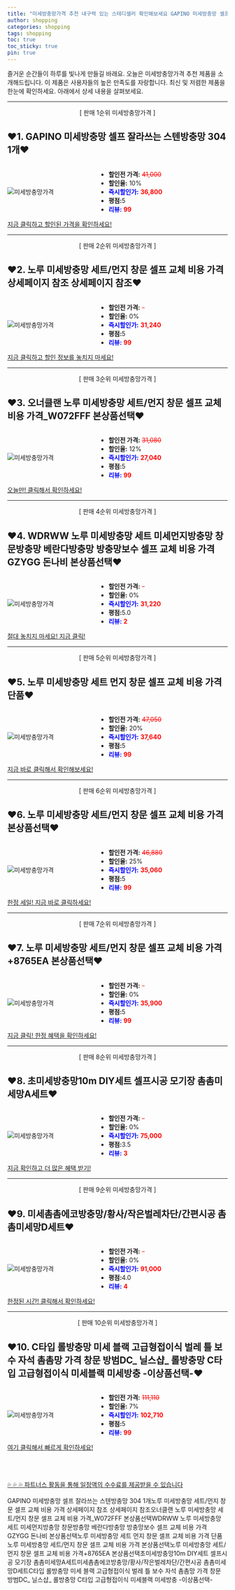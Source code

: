 ```yaml
---
title: "미세방충망가격 추천 내구력 있는 스테디셀러 확인해보세요 GAPINO 미세방충망 셀프 잘라쓰는 스텐방충망"
author: shopping
categories: shopping
tags: shopping
toc: true
toc_sticky: true
pin: true
---
```

즐거운 순간들이 하루를 빛나게 만들길 바래요. 오늘은 미세방충망가격 추천 제품을 소개해드립니다. 이 제품은 사용자들의 높은 만족도를 자랑합니다. 최신 및 저렴한 제품을 한눈에 확인하세요. 아래에서 상세 내용을 살펴보세요.

---
<p class="toplist" style="margin: 0 auto; display: block; width: fit-content;">[ 판매 1순위 미세방충망가격 ]</p>

<h2><strong>❤️1. GAPINO 미세방충망 셀프 잘라쓰는 스텐방충망 304 1개❤️</strong></h2>

<div style="display: flex; align-items: center;">
    <div style="flex: 0.4;">
        <img src="https://thumbnail8.coupangcdn.com/thumbnails/remote/230x230ex/image/vendor_inventory/c6a1/40a72c3de105059d0c8929773a4b35eef0252a0ce28a123d0b67b8af07ab.png" alt="미세방충망가격" style="max-width: 100%;">
    </div>
    <div style="flex: 0.6; margin-left: 10px;">
        <ul>
            <li><strong>할인전 가격:</strong> <del style="color: red;">41,000</del></li>
            <li><strong>할인율:</strong> 10%</li>
            <li><span style='color:blue'><strong>즉시할인가:</strong></span> <span style='color:red'><strong>36,800</strong></span></li>
            <li><strong>평점:</strong>5</li>
            <li><span style='color:blue'><strong>리뷰:</strong></span> <span style='color:red'><strong>99</strong></span></li>
        </ul>
    </div>
</div>
<div class="center">
    <a href="https://selin100587001.github.io?lptag=AF9450613&subid=githubio&pageKey=8209697736&traceid=V0-153&itemId=23560149453&vendorItemId=90586143103" class="myButton">
        지금 클릭하고 할인된 가격을 확인하세요!
    </a>
</div>


---
<p class="toplist" style="margin: 0 auto; display: block; width: fit-content;">[ 판매 2순위 미세방충망가격 ]</p>

<h2><strong>❤️2. 노루 미세방충망 세트/먼지 창문 셀프 교체 비용 가격 상세페이지 참조 상세페이지 참조❤️</strong></h2>

<div style="display: flex; align-items: center;">
    <div style="flex: 0.4;">
        <img src="https://thumbnail7.coupangcdn.com/thumbnails/remote/230x230ex/image/vendor_inventory/e76b/12c436a8b9bb2b86e02519a8ec652c0665f3de7aec5d449647f1941cbfc6.jpg" alt="미세방충망가격" style="max-width: 100%;">
    </div>
    <div style="flex: 0.6; margin-left: 10px;">
        <ul>
            <li><strong>할인전 가격:</strong> <del style="color: red;">-</del></li>
            <li><strong>할인율:</strong> 0%</li>
            <li><span style='color:blue'><strong>즉시할인가:</strong></span> <span style='color:red'><strong>31,240</strong></span></li>
            <li><strong>평점:</strong>5</li>
            <li><span style='color:blue'><strong>리뷰:</strong></span> <span style='color:red'><strong>99</strong></span></li>
        </ul>
    </div>
</div>
<div class="center">
    <a href="https://selin100587001.github.io?lptag=AF9450613&subid=githubio&pageKey=7662403419&traceid=V0-153&itemId=20417531289&vendorItemId=90475119762" class="myButton">
        지금 클릭하고 할인 정보를 놓치지 마세요!
    </a>
</div>


---
<p class="toplist" style="margin: 0 auto; display: block; width: fit-content;">[ 판매 3순위 미세방충망가격 ]</p>

<h2><strong>❤️3. 오너클랜 노루 미세방충망 세트/먼지 창문 셀프 교체 비용 가격_W072FFF 본상품선택❤️</strong></h2>

<div style="display: flex; align-items: center;">
    <div style="flex: 0.4;">
        <img src="https://thumbnail7.coupangcdn.com/thumbnails/remote/230x230ex/image/vendor_inventory/e76b/12c436a8b9bb2b86e02519a8ec652c0665f3de7aec5d449647f1941cbfc6.jpg" alt="미세방충망가격" style="max-width: 100%;">
    </div>
    <div style="flex: 0.6; margin-left: 10px;">
        <ul>
            <li><strong>할인전 가격:</strong> <del style="color: red;">31,080</del></li>
            <li><strong>할인율:</strong> 12%</li>
            <li><span style='color:blue'><strong>즉시할인가:</strong></span> <span style='color:red'><strong>27,040</strong></span></li>
            <li><strong>평점:</strong>5</li>
            <li><span style='color:blue'><strong>리뷰:</strong></span> <span style='color:red'><strong>99</strong></span></li>
        </ul>
    </div>
</div>
<div class="center">
    <a href="https://selin100587001.github.io?lptag=AF9450613&subid=githubio&pageKey=6521624913&traceid=V0-153&itemId=14451568893&vendorItemId=89671017290" class="myButton">
        오늘만! 클릭해서 확인하세요!
    </a>
</div>


---
<p class="toplist" style="margin: 0 auto; display: block; width: fit-content;">[ 판매 4순위 미세방충망가격 ]</p>

<h2><strong>❤️4. WDRWW 노루 미세방충망 세트 미세먼지방충망 창문방충망 베란다방충망 방충망보수 셀프 교체 비용 가격 GZYGG 돈나비 본상품선택❤️</strong></h2>

<div style="display: flex; align-items: center;">
    <div style="flex: 0.4;">
        <img src="https://thumbnail7.coupangcdn.com/thumbnails/remote/230x230ex/image/vendor_inventory/e76b/12c436a8b9bb2b86e02519a8ec652c0665f3de7aec5d449647f1941cbfc6.jpg" alt="미세방충망가격" style="max-width: 100%;">
    </div>
    <div style="flex: 0.6; margin-left: 10px;">
        <ul>
            <li><strong>할인전 가격:</strong> <del style="color: red;">-</del></li>
            <li><strong>할인율:</strong> 0%</li>
            <li><span style='color:blue'><strong>즉시할인가:</strong></span> <span style='color:red'><strong>31,220</strong></span></li>
            <li><strong>평점:</strong>5.0</li>
            <li><span style='color:blue'><strong>리뷰:</strong></span> <span style='color:red'><strong>2</strong></span></li>
        </ul>
    </div>
</div>
<div class="center">
    <a href="https://selin100587001.github.io?lptag=AF9450613&subid=githubio&pageKey=134206956&traceid=V0-153&itemId=394243490&vendorItemId=88296351136" class="myButton">
        절대 놓치지 마세요! 지금 클릭!
    </a>
</div>


---
<p class="toplist" style="margin: 0 auto; display: block; width: fit-content;">[ 판매 5순위 미세방충망가격 ]</p>

<h2><strong>❤️5. 노루 미세방충망 세트 먼지 창문 셀프 교체 비용 가격 단품❤️</strong></h2>

<div style="display: flex; align-items: center;">
    <div style="flex: 0.4;">
        <img src="https://thumbnail7.coupangcdn.com/thumbnails/remote/230x230ex/image/vendor_inventory/e76b/12c436a8b9bb2b86e02519a8ec652c0665f3de7aec5d449647f1941cbfc6.jpg" alt="미세방충망가격" style="max-width: 100%;">
    </div>
    <div style="flex: 0.6; margin-left: 10px;">
        <ul>
            <li><strong>할인전 가격:</strong> <del style="color: red;">47,050</del></li>
            <li><strong>할인율:</strong> 20%</li>
            <li><span style='color:blue'><strong>즉시할인가:</strong></span> <span style='color:red'><strong>37,640</strong></span></li>
            <li><strong>평점:</strong>5</li>
            <li><span style='color:blue'><strong>리뷰:</strong></span> <span style='color:red'><strong>99</strong></span></li>
        </ul>
    </div>
</div>
<div class="center">
    <a href="https://selin100587001.github.io?lptag=AF9450613&subid=githubio&pageKey=7985607537&traceid=V0-153&itemId=22175798524&vendorItemId=90385841580" class="myButton">
        지금 바로 클릭해서 확인해보세요!
    </a>
</div>


---
<p class="toplist" style="margin: 0 auto; display: block; width: fit-content;">[ 판매 6순위 미세방충망가격 ]</p>

<h2><strong>❤️6. 노루 미세방충망 세트/먼지 창문 셀프 교체 비용 가격 본상품선택❤️</strong></h2>

<div style="display: flex; align-items: center;">
    <div style="flex: 0.4;">
        <img src="https://thumbnail7.coupangcdn.com/thumbnails/remote/230x230ex/image/vendor_inventory/e76b/12c436a8b9bb2b86e02519a8ec652c0665f3de7aec5d449647f1941cbfc6.jpg" alt="미세방충망가격" style="max-width: 100%;">
    </div>
    <div style="flex: 0.6; margin-left: 10px;">
        <ul>
            <li><strong>할인전 가격:</strong> <del style="color: red;">46,880</del></li>
            <li><strong>할인율:</strong> 25%</li>
            <li><span style='color:blue'><strong>즉시할인가:</strong></span> <span style='color:red'><strong>35,060</strong></span></li>
            <li><strong>평점:</strong>5</li>
            <li><span style='color:blue'><strong>리뷰:</strong></span> <span style='color:red'><strong>99</strong></span></li>
        </ul>
    </div>
</div>
<div class="center">
    <a href="https://selin100587001.github.io?lptag=AF9450613&subid=githubio&pageKey=7366880508&traceid=V0-153&itemId=18993430185&vendorItemId=90545652746" class="myButton">
        한정 세일! 지금 바로 클릭하세요!
    </a>
</div>


---
<p class="toplist" style="margin: 0 auto; display: block; width: fit-content;">[ 판매 7순위 미세방충망가격 ]</p>

<h2><strong>❤️7. 노루 미세방충망 세트/먼지 창문 셀프 교체 비용 가격+8765EA 본상품선택❤️</strong></h2>

<div style="display: flex; align-items: center;">
    <div style="flex: 0.4;">
        <img src="https://thumbnail7.coupangcdn.com/thumbnails/remote/230x230ex/image/vendor_inventory/e76b/12c436a8b9bb2b86e02519a8ec652c0665f3de7aec5d449647f1941cbfc6.jpg" alt="미세방충망가격" style="max-width: 100%;">
    </div>
    <div style="flex: 0.6; margin-left: 10px;">
        <ul>
            <li><strong>할인전 가격:</strong> <del style="color: red;">-</del></li>
            <li><strong>할인율:</strong> 0%</li>
            <li><span style='color:blue'><strong>즉시할인가:</strong></span> <span style='color:red'><strong>35,900</strong></span></li>
            <li><strong>평점:</strong>5</li>
            <li><span style='color:blue'><strong>리뷰:</strong></span> <span style='color:red'><strong>99</strong></span></li>
        </ul>
    </div>
</div>
<div class="center">
    <a href="https://selin100587001.github.io?lptag=AF9450613&subid=githubio&pageKey=7153708824&traceid=V0-153&itemId=17990269966&vendorItemId=85146856006" class="myButton">
        지금 클릭! 한정 혜택을 확인하세요!
    </a>
</div>


---
<p class="toplist" style="margin: 0 auto; display: block; width: fit-content;">[ 판매 8순위 미세방충망가격 ]</p>

<h2><strong>❤️8. 초미세방충망10m DIY세트 셀프시공 모기장 촘촘미세망A세트❤️</strong></h2>

<div style="display: flex; align-items: center;">
    <div style="flex: 0.4;">
        <img src="https://thumbnail7.coupangcdn.com/thumbnails/remote/230x230ex/image/vendor_inventory/327d/e57c7687a0f8fbb02ab2ce7c4ed79f224815ee129115050387c83afcb539.jpg" alt="미세방충망가격" style="max-width: 100%;">
    </div>
    <div style="flex: 0.6; margin-left: 10px;">
        <ul>
            <li><strong>할인전 가격:</strong> <del style="color: red;">-</del></li>
            <li><strong>할인율:</strong> 0%</li>
            <li><span style='color:blue'><strong>즉시할인가:</strong></span> <span style='color:red'><strong>75,000</strong></span></li>
            <li><strong>평점:</strong>3.5</li>
            <li><span style='color:blue'><strong>리뷰:</strong></span> <span style='color:red'><strong>3</strong></span></li>
        </ul>
    </div>
</div>
<div class="center">
    <a href="https://selin100587001.github.io?lptag=AF9450613&subid=githubio&pageKey=97750437&traceid=V0-153&itemId=300131863&vendorItemId=3760511834" class="myButton">
        지금 확인하고 더 많은 혜택 받기!
    </a>
</div>


---
<p class="toplist" style="margin: 0 auto; display: block; width: fit-content;">[ 판매 9순위 미세방충망가격 ]</p>

<h2><strong>❤️9. 미세촘촘에코방충망/황사/작은벌레차단/간편시공 촘촘미세망D세트❤️</strong></h2>

<div style="display: flex; align-items: center;">
    <div style="flex: 0.4;">
        <img src="https://thumbnail9.coupangcdn.com/thumbnails/remote/230x230ex/image/vendor_inventory/images/2018/06/18/11/5/4b78beb7-7a4d-45cf-b2e7-acc57c44b82d.jpg" alt="미세방충망가격" style="max-width: 100%;">
    </div>
    <div style="flex: 0.6; margin-left: 10px;">
        <ul>
            <li><strong>할인전 가격:</strong> <del style="color: red;">-</del></li>
            <li><strong>할인율:</strong> 0%</li>
            <li><span style='color:blue'><strong>즉시할인가:</strong></span> <span style='color:red'><strong>91,000</strong></span></li>
            <li><strong>평점:</strong>4.0</li>
            <li><span style='color:blue'><strong>리뷰:</strong></span> <span style='color:red'><strong>4</strong></span></li>
        </ul>
    </div>
</div>
<div class="center">
    <a href="https://selin100587001.github.io?lptag=AF9450613&subid=githubio&pageKey=97749947&traceid=V0-153&itemId=300130838&vendorItemId=3760606919" class="myButton">
        한정된 시간! 클릭해서 확인하세요!
    </a>
</div>


---
<p class="toplist" style="margin: 0 auto; display: block; width: fit-content;">[ 판매 10순위 미세방충망가격 ]</p>

<h2><strong>❤️10. C타입 롤방충망 미세 블랙 고급형접이식 벌레 틀 보수 자석 촘촘망 가격 창문 방범DC_ 닐스샵_ 롤방충망 C타입 고급형접이식 미세블랙 미세방충 -이상품선택-❤️</strong></h2>

<div style="display: flex; align-items: center;">
    <div style="flex: 0.4;">
        <img src="https://thumbnail10.coupangcdn.com/thumbnails/remote/230x230ex/image/vendor_inventory/7513/86d68655169825ae3a10b3b6e01c575d120fba6958de2fc116711fdca0b1.png" alt="미세방충망가격" style="max-width: 100%;">
    </div>
    <div style="flex: 0.6; margin-left: 10px;">
        <ul>
            <li><strong>할인전 가격:</strong> <del style="color: red;">111,110</del></li>
            <li><strong>할인율:</strong> 7%</li>
            <li><span style='color:blue'><strong>즉시할인가:</strong></span> <span style='color:red'><strong>102,710</strong></span></li>
            <li><strong>평점:</strong>5</li>
            <li><span style='color:blue'><strong>리뷰:</strong></span> <span style='color:red'><strong>99</strong></span></li>
        </ul>
    </div>
</div>
<div class="center">
    <a href="https://selin100587001.github.io?lptag=AF9450613&subid=githubio&pageKey=7690585944&traceid=V0-153&itemId=20564958299&vendorItemId=90338003377" class="myButton">
        여기 클릭해서 빠르게 확인하세요!
    </a>
</div>

<br><br><br>[💦 💦 💦 파트너스 활동을 통해 일정액의 수수료를 제공받을 수 있습니다](https://link.coupang.com/a/bcpT2c)<br><br>GAPINO 미세방충망 셀프 잘라쓰는 스텐방충망 304 1개노루 미세방충망 세트/먼지 창문 셀프 교체 비용 가격 상세페이지 참조 상세페이지 참조오너클랜 노루 미세방충망 세트/먼지 창문 셀프 교체 비용 가격_W072FFF 본상품선택WDRWW 노루 미세방충망 세트 미세먼지방충망 창문방충망 베란다방충망 방충망보수 셀프 교체 비용 가격 GZYGG 돈나비 본상품선택노루 미세방충망 세트 먼지 창문 셀프 교체 비용 가격 단품노루 미세방충망 세트/먼지 창문 셀프 교체 비용 가격 본상품선택노루 미세방충망 세트/먼지 창문 셀프 교체 비용 가격+8765EA 본상품선택초미세방충망10m DIY세트 셀프시공 모기장 촘촘미세망A세트미세촘촘에코방충망/황사/작은벌레차단/간편시공 촘촘미세망D세트C타입 롤방충망 미세 블랙 고급형접이식 벌레 틀 보수 자석 촘촘망 가격 창문 방범DC_ 닐스샵_ 롤방충망 C타입 고급형접이식 미세블랙 미세방충 -이상품선택-